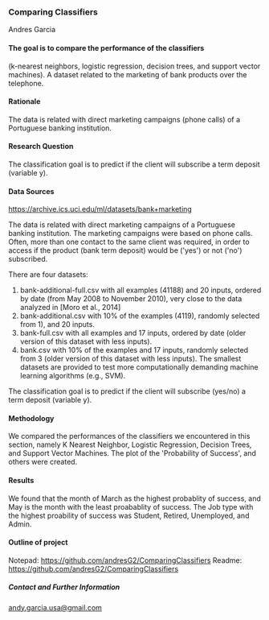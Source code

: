 ### Comparing Classifiers 

Andres Garcia

#### The goal is to compare the performance of the classifiers 
(k-nearest neighbors, logistic regression, decision trees, 
and support vector machines). A dataset related to the marketing 
of bank products over the telephone.

#### Rationale
The data is related with direct marketing campaigns (phone calls) 
of a Portuguese banking institution.

#### Research Question
The classification goal is to predict if the client will subscribe 
a term deposit (variable y).

#### Data Sources
https://archive.ics.uci.edu/ml/datasets/bank+marketing

The data is related with direct marketing campaigns of a Portuguese banking institution. The marketing campaigns were based on phone calls. Often, more than one contact to the same client was required, in order to access if the product (bank term deposit) would be ('yes') or not ('no') subscribed.

There are four datasets:
1) bank-additional-full.csv with all examples (41188) and 20 inputs, ordered by date (from May 2008 to November 2010), very close to the data analyzed in [Moro et al., 2014]
2) bank-additional.csv with 10% of the examples (4119), randomly selected from 1), and 20 inputs.
3) bank-full.csv with all examples and 17 inputs, ordered by date (older version of this dataset with less inputs).
4) bank.csv with 10% of the examples and 17 inputs, randomly selected from 3 (older version of this dataset with less inputs).
The smallest datasets are provided to test more computationally demanding machine learning algorithms (e.g., SVM).

The classification goal is to predict if the client will subscribe (yes/no) a term deposit (variable y).

#### Methodology
We compared the performances of the classifiers we encountered in this section,
namely K Nearest Neighbor, Logistic Regression, Decision Trees, and Support Vector Machines. 
The plot of the 'Probability of Success', and others were created.

#### Results
We found that the month of March as the highest probablity of success, and May is the month 
with the least proabablity of success. 
The Job type with the highest proability of success was Student, Retired, Unemployed, and Admin.

#### Outline of project

Notepad: https://github.com/andresG2/ComparingClassifiers
Readme: https://github.com/andresG2/ComparingClassifiers


##### Contact and Further Information
andy.garcia.usa@gmail.com


